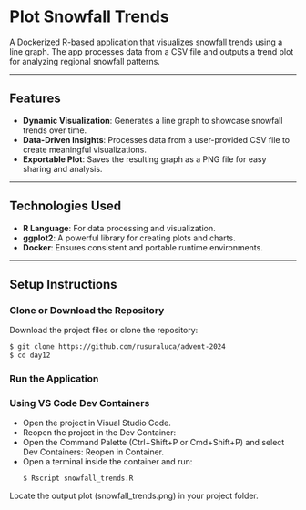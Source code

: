 # **Plot Snowfall Trends**

A Dockerized R-based application that visualizes snowfall trends using a line graph. The app processes data from a CSV file and outputs a trend plot for analyzing regional snowfall patterns.

---

## **Features**
- **Dynamic Visualization**: Generates a line graph to showcase snowfall trends over time.
- **Data-Driven Insights**: Processes data from a user-provided CSV file to create meaningful visualizations.
- **Exportable Plot**: Saves the resulting graph as a PNG file for easy sharing and analysis.

---

## **Technologies Used**
- **R Language**: For data processing and visualization.
- **ggplot2**: A powerful library for creating plots and charts.
- **Docker**: Ensures consistent and portable runtime environments.

---

## **Setup Instructions**

### **Clone or Download the Repository**
Download the project files or clone the repository:
```bash
$ git clone https://github.com/rusuraluca/advent-2024
$ cd day12
```

### **Run the Application**

### **Using VS Code Dev Containers**
- Open the project in Visual Studio Code.
- Reopen the project in the Dev Container:
- Open the Command Palette (Ctrl+Shift+P or Cmd+Shift+P) and select Dev Containers: Reopen in Container.
- Open a terminal inside the container and run:
    ```bash
    $ Rscript snowfall_trends.R
    ```
Locate the output plot (snowfall_trends.png) in your project folder.